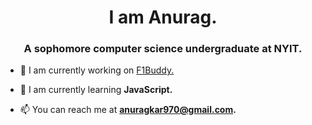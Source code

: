 <h1 align="center">I am Anurag.</h1>
<h3 align="center">A sophomore computer science undergraduate at NYIT.</h3>

- 🔭 I am currently working on [F1Buddy.](https://github.com/F1-Buddy/f1buddy-python)

- 🌱 I am currently learning **JavaScript.**

- 📫 You can reach me at **anuragkar970@gmail.com.**
